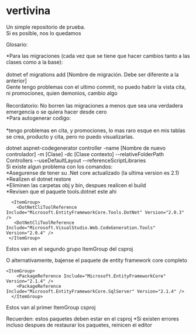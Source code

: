 # vertivina
Un simple repositorio de prueba.<br/>
Si es posible, nos lo quedamos<br/>

Glosario:<br/>

*Para las migraciones (cada vez que se tiene que hacer cambios tanto a las clases como a la base): <br/>
 <br/>
  dotnet ef migrations add [Nombre de migración. Debe ser diferente a la anterior] <br/>
Gente tengo problemas con el ultimo commit, no puedo habrir la vista cita, ni promociones, quien demonios, cambio algo <br/>
<br/>
Recordatorio: No borren las migraciones a menos que sea una verdadera emergencia o se quiera hacer desde cero
 <br/>
*Para autogenerar codigo: <br/>
 <br/>
 *tengo problemas en cita, y promociones, lo mas raro esque en mis tablas se crea, producto y cita, pero no puedo visualizarlas.<br/>

  dotnet aspnet-codegenerator controller -name [Nombre de nuevo controlador] -m [Clase] -dc [Clase contexto] --relativeFolderPath     Controllers --useDefaultLayout --referenceScriptLibraries 
 <br/>
 Si existe algun problema con los comandos: <br/>
 *Asegurense de tener su .Net core actualizado (la ultima version es 2.1) <br/>
 *Realizen el dotnet restore <br/>
 *Eliminen las carpetas obj y bin, despues realicen el build<br/>
 *Revisen que el paquete tools.dotnet este ahi <br/>
 
 ```
   <ItemGroup> 
     <DotNetCliToolReference Include="Microsoft.EntityFrameworkCore.Tools.DotNet" Version="2.0.3" /> 
    <DotNetCliToolReference Include="Microsoft.VisualStudio.Web.CodeGeneration.Tools" Version="2.0.4" /> 
  </ItemGroup>

```
Estos van en el segundo grupo ItemGroup del csproj

O alternativamente, bajense el paquete de entity framework core completo <br/>
```
<ItemGroup>
    <PackageReference Include="Microsoft.EntityFrameworkCore" Version="2.1.4" />
    <PackageReference Include="Microsoft.EntityFrameworkCore.SqlServer" Version="2.1.4" />
  </ItemGroup>

```
Estos van al primer ItemGroup csproj

Recuerden: estos paquetes deben estar en el csproj
 *Si existen errores incluso despues de restaurar los paquetes, reinicen el editor
 
 
